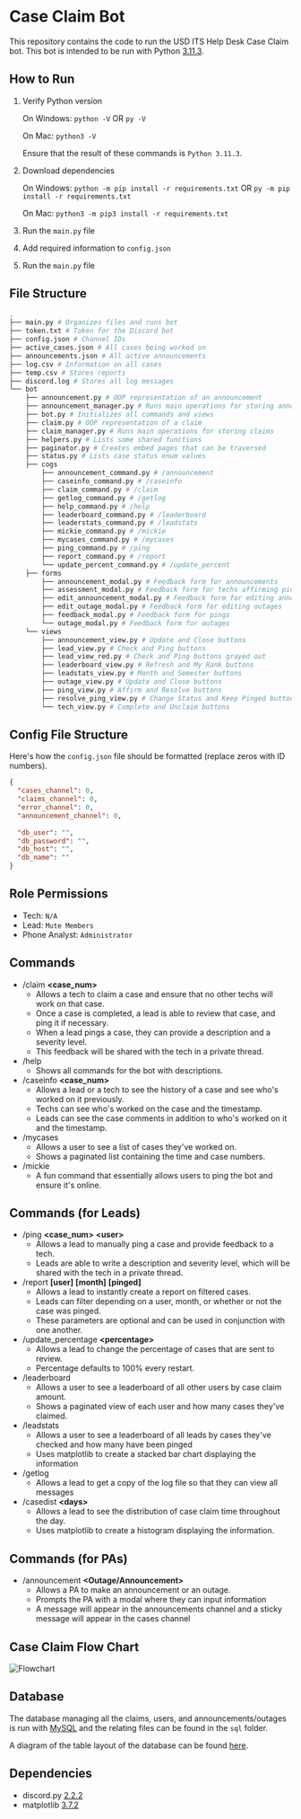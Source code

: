 # Case Claim Bot
This repository contains the code to run the USD ITS Help Desk Case Claim bot. This bot is intended to be run with Python [3.11.3](https://www.python.org/downloads/release/python-3113/).

## How to Run
1. Verify Python version

    On Windows: `python -V` OR `py -V`
    
    On Mac: `python3 -V`

    Ensure that the result of these commands is `Python 3.11.3`.
2. Download dependencies

    On Windows:
    `python -m pip install -r requirements.txt` OR `py -m pip install -r requirements.txt`

    On Mac:
    `python3 -m pip3 install -r requirements.txt`

3. Run the `main.py` file
4. Add required information to `config.json`
5. Run the `main.py` file


## File Structure
```bash
.
├── main.py # Organizes files and runs bot
├── token.txt # Token for the Discord bot
├── config.json # Channel IDs
├── active_cases.json # All cases being worked on
├── announcements.json # All active announcements
├── log.csv # Information on all cases
├── temp.csv # Stores reports
├── discord.log # Stores all log messages
└── bot
    ├── announcement.py # OOP representation of an announcement
    ├── announcement_manager.py # Runs main operations for storing announcements
    ├── bot.py # Initializes all commands and views
    ├── claim.py # OOP representation of a claim
    ├── claim_manager.py # Runs main operations for storing claims
    ├── helpers.py # Lists some shared functions
    ├── paginator.py # Creates embed pages that can be traversed
    ├── status.py # Lists case status enum values
    ├── cogs
        ├── announcement_command.py # /announcement
        ├── caseinfo_command.py # /caseinfo
        ├── claim_command.py # /claim
        ├── getlog_command.py # /getlog
        ├── help_command.py # /help
        ├── leaderboard_command.py # /leaderboard
        ├── leaderstats_command.py # /leadstats
        ├── mickie_command.py # /mickie
        ├── mycases_command.py # /mycases
        ├── ping_command.py # /ping        
        ├── report_command.py # /report
        └── update_percent_command.py # /update_percent
    ├── forms
        ├── announcement_modal.py # Feedback form for announcements
        ├── assessment_modal.py # Feedback form for techs affirming pings
        ├── edit_announcement_modal.py # Feedback form for editing announcements
        ├── edit_outage_modal.py # Feedback form for editing outages
        ├── feedback_modal.py # Feedback form for pings
        └── outage_modal.py # Feedback form for outages
    └── views
        ├── announcement_view.py # Update and Close buttons
        ├── lead_view.py # Check and Ping buttons
        ├── lead_view_red.py # Check and Ping buttons grayed out
        ├── leaderboard_view.py # Refresh and My Rank buttons
        ├── leadstats_view.py # Month and Semester buttons
        ├── outage_view.py # Update and Close buttons
        ├── ping_view.py # Affirm and Resolve buttons
        ├── resolve_ping_view.py # Change Status and Keep Pinged buttons
        └── tech_view.py # Complete and Unclaim buttons
```

## Config File Structure
Here's how the `config.json` file should be formatted (replace zeros with ID numbers).
```json
{
  "cases_channel": 0,
  "claims_channel": 0,
  "error_channel": 0,
  "announcement_channel": 0,
  
  "db_user": "",
  "db_password": "",
  "db_host": "",
  "db_name": ""
}
```

## Role Permissions
- Tech: `N/A`
- Lead: `Mute Members`
- Phone Analyst: `Administrator`

## Commands
- /claim **<case_num>**
    - Allows a tech to claim a case and ensure that no other techs will work on that case.
    - Once a case is completed, a lead is able to review that case, and ping it if necessary.
    - When a lead pings a case, they can provide a description and a severity level.
    - This feedback will be shared with the tech in a private thread.
- /help
    - Shows all commands for the bot with descriptions.
- /caseinfo **\<case_num>**
    - Allows a lead or a tech to see the history of a case and see who's worked on it previously.
    - Techs can see who's worked on the case and the timestamp.
    - Leads can see the case comments in addition to who's worked on it and the timestamp.
- /mycases
    - Allows a user to see a list of cases they've worked on.
    - Shows a paginated list containing the time and case numbers.
- /mickie
    - A fun command that essentially allows users to ping the bot and ensure it's online.
## Commands (for Leads)
- /ping **<case_num>** **\<user>**
    - Allows a lead to manually ping a case and provide feedback to a tech.
    - Leads are able to write a description and severity level, which will be shared with the tech in a private thread.
- /report **\[user]** **\[month]** **\[pinged]**
    - Allows a lead to instantly create a report on filtered cases.
    - Leads can filter depending on a user, month, or whether or not the case was pinged.
    - These parameters are optional and can be used in conjunction with one another.
- /update_percentage **\<percentage>**
    - Allows a lead to change the percentage of cases that are sent to review.
    - Percentage defaults to 100% every restart.
- /leaderboard
    - Allows a user to see a leaderboard of all other users by case claim amount.
    - Shows a paginated view of each user and how many cases they've claimed.
- /leadstats
    - Allows a user to see a leaderboard of all leads by cases they've checked and how many have been pinged
    - Uses matplotlib to create a stacked bar chart displaying the information
- /getlog
    - Allows a lead to get a copy of the log file so that they can view all messages
- /casedist **\<days>**
    - Allows a lead to see the distribution of case claim time throughout the day.
    - Uses matplotlib to create a histogram displaying the information.
## Commands (for PAs)
- /announcement **<Outage/Announcement>**
  - Allows a PA to make an announcement or an outage.
  - Prompts the PA with a modal where they can input information
  - A message will appear in the announcements channel and a sticky message will appear in the cases channel


## Case Claim Flow Chart
![Flowchart](flowchart.png)

## Database
The database managing all the claims, users, and announcements/outages is run with
[MySQL](https://www.mysql.com/) and the relating files can be found in the `sql` folder.

A diagram of the table layout of the database can be found
[here](https://drawsql.app/teams/andrews-team-22/diagrams/itstest/embed).

## Dependencies
- discord.py [2.2.2](https://pypi.org/project/discord.py/)
- matplotlib [3.7.2](https://pypi.org/project/matplotlib/)